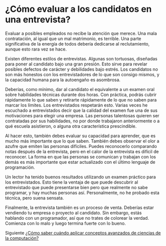 # ¿Cómo evaluar a los candidatos en una entrevista?
[//]: # (Version:1.0.0)
Evaluar a posibles empleados no recibe la atención que merece. Una mala contratación, al igual que un mal matrimonio, es terrible. Una parte significativa de la energía de todos debería dedicarse al reclutamiento, aunque esto rara vez se hace.

Existen diferentes estilos de entrevistas. Algunas son tortuosas, diseñadas para poner al candidato bajo una gran presión. Esto sirve para revelar posibles defectos de carácter y debilidades bajo estrés. Los candidatos no son más honestos con los entrevistadores de lo que son consigo mismos, y la capacidad humana para la autoengaño es asombrosa.

Deberías, como mínimo, dar al candidato el equivalente a un examen oral sobre habilidades técnicas durante dos horas. Con práctica, podrás cubrir rápidamente lo que saben y retirarte rápidamente de lo que no saben para marcar los límites. Los entrevistados respetarán esto. Varias veces he escuchado a entrevistados decir que la calidad del examen fue una de sus motivaciones para elegir una empresa. Las personas talentosas quieren ser contratadas por sus habilidades, no por donde trabajaron anteriormente o a qué escuela asistieron, o alguna otra característica prescindible.

Al hacer esto, también debes evaluar su capacidad para aprender, que es mucho más importante que lo que saben. También debes observar el olor a azufre que emiten las personas difíciles. Puedes reconocerlo comparando notas después de la entrevista, pero en el calor de la entrevista es difícil de reconocer. La forma en que las personas se comunican y trabajan con los demás es más importante que estar actualizado con el último lenguaje de programación.

Un lector ha tenido buenos resultados utilizando un examen práctico para los entrevistados. Esto tiene la ventaja de que puede descubrir al entrevistado que puede presentarse bien pero que realmente no sabe programar, y hay muchas personas así. Personalmente, no he probado esta técnica, pero suena sensata.

Finalmente, la entrevista también es un proceso de venta. Deberías estar vendiendo tu empresa o proyecto al candidato. Sin embargo, estás hablando con un programador, así que no trates de colorear la verdad. Comienza con lo malo y luego termina fuerte con lo bueno.

Siguiente [¿Cómo saber cuándo aplicar conceptos avanzados de ciencias de la computación?](07-How-to-Know-When-to-Apply-Fancy-Computer-Science.md)
